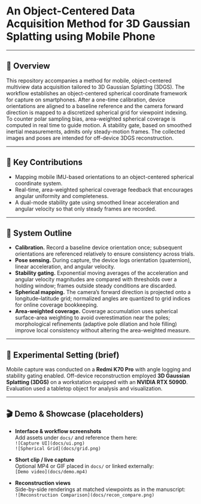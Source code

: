 # An Object-Centered Data Acquisition Method for 3D Gaussian Splatting using Mobile Phone

---

## 🔎 Overview
This repository accompanies a method for mobile, object-centered multiview data acquisition tailored to 3D Gaussian Splatting (3DGS). The workflow establishes an object-centered spherical coordinate framework for capture on smartphones. After a one-time calibration, device orientations are aligned to a baseline reference and the camera forward direction is mapped to a discretized spherical grid for viewpoint indexing. To counter polar sampling bias, area-weighted spherical coverage is computed in real time to guide motion. A stability gate, based on smoothed inertial measurements, admits only steady-motion frames. The collected images and poses are intended for off-device 3DGS reconstruction.

---

## 🧭 Key Contributions
- Mapping mobile IMU-based orientations to an object-centered spherical coordinate system.  
- Real-time, area-weighted spherical coverage feedback that encourages angular uniformity and completeness.  
- A dual-mode stability gate using smoothed linear acceleration and angular velocity so that only steady frames are recorded.

---

## 🧩 System Outline
- **Calibration.** Record a baseline device orientation once; subsequent orientations are referenced relatively to ensure consistency across trials.  
- **Pose sensing.** During capture, the device logs orientation (quaternion), linear acceleration, and angular velocity.  
- **Stability gating.** Exponential moving averages of the acceleration and angular velocity magnitudes are compared with thresholds over a holding window; frames outside steady conditions are discarded.  
- **Spherical mapping.** The camera’s forward direction is projected onto a longitude–latitude grid; normalized angles are quantized to grid indices for online coverage bookkeeping.  
- **Area-weighted coverage.** Coverage accumulation uses spherical surface-area weighting to avoid overestimation near the poles; morphological refinements (adaptive pole dilation and hole filling) improve local consistency without altering the area-weighted measure.

---

## 🧪 Experimental Setting (brief)
Mobile capture was conducted on a **Redmi K70 Pro** with angle logging and stability gating enabled. Off-device reconstruction employed **3D Gaussian Splatting (3DGS)** on a workstation equipped with an **NVIDIA RTX 5090D**. Evaluation used a tabletop object for analysis and visualization.

---

## 🎬 Demo & Showcase (placeholders)
- **Interface & workflow screenshots**  
  Add assets under `docs/` and reference them here:  
  `![Capture UI](docs/ui.png)`  
  `![Spherical Grid](docs/grid.png)`

- **Short clip / live capture**  
  Optional MP4 or GIF placed in `docs/` or linked externally:  
  `[Demo video](docs/demo.mp4)`

- **Reconstruction views**  
  Side-by-side renderings at matched viewpoints as in the manuscript:  
  `![Reconstruction Comparison](docs/recon_compare.png)`

